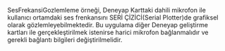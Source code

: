 SesFrekansiGozlemleme örneği,
Deneyap Karttaki dahili mikrofon ile kullanıcı ortamdaki ses frenkansını SERİ ÇİZİCİ(Serial Plotter)de grafiksel olarak gözlemleyebilmektedir.
Bu uygulama diğer Deneyap geliştirme kartları ile gerçekleştirilmek istenirse harici mikrofon bağlanmalıdır ve gerekli bağlantı bilgileri değiştirilmelidir.
